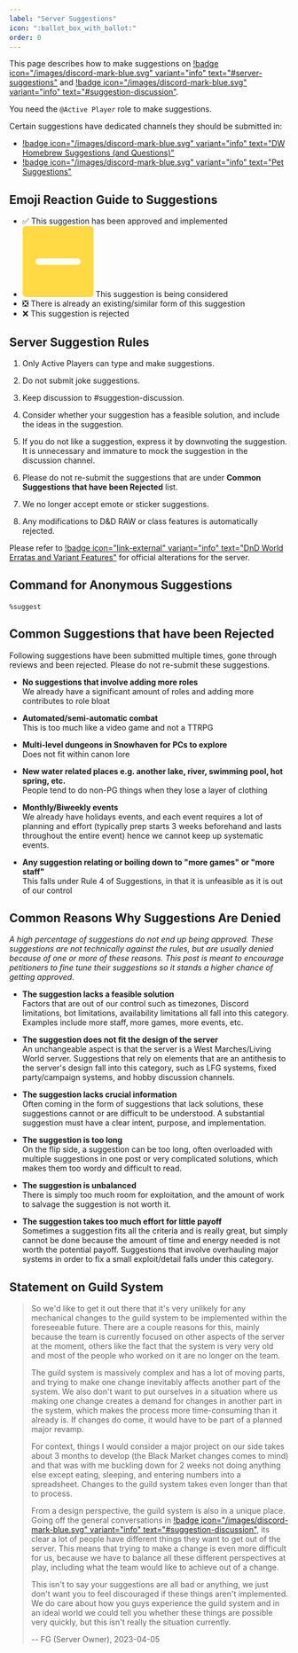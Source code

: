 ```yaml
---
label: "Server Suggestions"
icon: ":ballot_box_with_ballot:"
order: 0
---
```

<style>
h1:before { 
  content: "🗳️ ";
}
</style>

This page describes how to make suggestions on [!badge icon="/images/discord-mark-blue.svg" variant="info" text="#server-suggestions"](https://discord.com/channels/512870694883950598/537506014883217419) and [!badge icon="/images/discord-mark-blue.svg" variant="info" text="#suggestion-discussion"](https://discord.com/channels/512870694883950598/579855797928853515).

You need the `@Active Player` role to make suggestions.

Certain suggestions have dedicated channels they should be submitted in:
- [!badge icon="/images/discord-mark-blue.svg" variant="info" text="DW ⁠Homebrew Suggestions (and Questions)"](https://discord.com/channels/512870694883950598/1128795701900476508)
- [!badge icon="/images/discord-mark-blue.svg" variant="info" text="Pet Suggestions"](https://discord.com/channels/512870694883950598/1166423032743608420)

## Emoji Reaction Guide to Suggestions

- ✅ This suggestion has been approved and implemented
- <img class="emoji" src="/images/emoji-pending.webp"> This suggestion is being considered
- ❎ There is already an existing/similar form of this suggestion
- ❌ This suggestion is rejected

## Server Suggestion Rules

1) Only Active Players can type and make suggestions.

2) Do not submit joke suggestions.

3) Keep discussion to #suggestion-discussion.

4) Consider whether your suggestion has a feasible solution, and include the ideas in the suggestion.

5) If you do not like a suggestion, express it by downvoting the suggestion. It is unnecessary and immature to mock the suggestion in the discussion channel.

6) Please do not re-submit the suggestions that are under **Common Suggestions that have been Rejected** list.

7) We no longer accept emote or sticker suggestions.

8) Any modifications to D&D RAW or class features is automatically rejected.

Please refer to [!badge icon="link-external" variant="info" text="DnD World Erratas and Variant Features"](https://docs.google.com/document/d/1n3h5AUgzscyKRJgFIDQkMuLbnl87oOfj4HUalVySXCo/) for official alterations for the server.

## Command for Anonymous Suggestions

```
%suggest
```

## Common Suggestions that have been Rejected

Following suggestions have been submitted multiple times, gone through reviews and been rejected. Please do not re-submit these suggestions.

- **No suggestions that involve adding more roles**<br>We already have a significant amount of roles and adding more contributes to role bloat

- **Automated/semi-automatic combat**<br>This is too much like a video game and not a TTRPG

- **Multi-level dungeons in Snowhaven for PCs to explore**<br>Does not fit within canon lore

- **New water related places e.g. another lake, river, swimming pool, hot spring, etc.**<br>People tend to do non-PG things when they lose a layer of clothing

- **Monthly/Biweekly events**<br>We already have holidays events, and each event requires a lot of planning and effort (typically prep starts 3 weeks beforehand and lasts throughout the entire event) hence we cannot keep up systematic events.

- **Any suggestion relating or boiling down to "more games" or "more staff"**<br>This falls under Rule 4 of Suggestions, in that it is unfeasible as it is out of our control

## Common Reasons Why Suggestions Are Denied

*A high percentage of suggestions do not end up being approved. These suggestions are not technically against the rules, but are usually denied because of one or more of these reasons. This post is meant to encourage petitioners to fine tune their suggestions so it stands a higher chance of getting approved.*

- **The suggestion lacks a feasible solution**<br>Factors that are out of our control such as timezones, Discord limitations, bot limitations, availability limitations all fall into this category. Examples include more staff, more games, more events, etc.

- **The suggestion does not fit the design of the server**<br>An unchangeable aspect is that the server is a West Marches/Living World server. Suggestions that rely on elements that are an antithesis to the server's design fall into this category, such as LFG systems, fixed party/campaign systems, and hobby discussion channels.

- **The suggestion lacks crucial information**<br>Often coming in the form of suggestions that lack solutions, these suggestions cannot or are difficult to be understood. A substantial suggestion must have a clear intent, purpose, and implementation.

- **The suggestion is too long**<br>On the flip side, a suggestion can be too long, often overloaded with multiple suggestions in one post or very complicated solutions, which makes them too wordy and difficult to read. 

- **The suggestion is unbalanced**<br>There is simply too much room for exploitation, and the amount of work to salvage the suggestion is not worth it.

- **The suggestion takes too much effort for little payoff**<br>Sometimes a suggestion fits all the criteria and is really great, but simply cannot be done because the amount of time and energy needed is not worth the potential payoff. Suggestions that involve overhauling major systems in order to fix a small exploit/detail falls under this category.

## Statement on Guild System

> So we'd like to get it out there that it's very unlikely for any mechanical changes to the guild system to be implemented within the foreseeable future. There are a couple reasons for this, mainly because the team is currently focused on other aspects of the server at the moment, others like the fact that the system is very very old and most of the people who worked on it are no longer on the team.
> 
> The guild system is massively complex and has a lot of moving parts, and trying to make one change inevitably affects another part of the system. We also don't want to put ourselves in a situation where us making one change creates a demand for changes in another part in the system, which makes the process more time-consuming than it already is. If changes do come, it would have to be part of a planned major revamp.
> 
> For context, things I would consider a major project on our side takes about 3 months to develop (the Black Market changes comes to mind) and that was with me buckling down for 2 weeks not doing anything else except eating, sleeping, and entering numbers into a spreadsheet. Changes to the guild system takes even longer than that to process.
> 
> From a design perspective, the guild system is also in a unique place. Going off the general conversations in [!badge icon="/images/discord-mark-blue.svg" variant="info" text="#suggestion-discussion"](https://discord.com/channels/512870694883950598/579855797928853515), its clear a lot of people have different things they want to get out of the server. This means that trying to make a change is even more difficult for us, because we have to balance all these different perspectives at play, including what the team would like to achieve out of a change.
> 
> This isn't to say your suggestions are all bad or anything, we just don't want you to feel discouraged if these things aren't implemented. We do care about how you guys experience the guild system and in an ideal world we could tell you whether these things are possible very quickly, but this isn't really the situation currently.
> 
> -- FG (Server Owner), 2023-04-05
